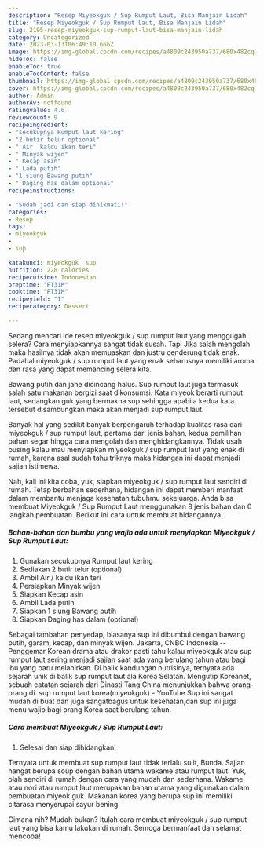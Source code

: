 ```yaml
---
description: "Resep Miyeokguk / Sup Rumput Laut, Bisa Manjain Lidah"
title: "Resep Miyeokguk / Sup Rumput Laut, Bisa Manjain Lidah"
slug: 2195-resep-miyeokguk-sup-rumput-laut-bisa-manjain-lidah
category: Uncategorized
date: 2023-03-13T06:49:10.666Z
image: https://img-global.cpcdn.com/recipes/a4809c243950a737/680x482cq70/miyeokguk-sup-rumput-laut-foto-resep-utama.jpg
hideToc: false
enableToc: true
enableTocContent: false
thumbnail: https://img-global.cpcdn.com/recipes/a4809c243950a737/680x482cq70/miyeokguk-sup-rumput-laut-foto-resep-utama.jpg
cover: https://img-global.cpcdn.com/recipes/a4809c243950a737/680x482cq70/miyeokguk-sup-rumput-laut-foto-resep-utama.jpg
author: Admin
authorAv: notfound
ratingvalue: 4.6
reviewcount: 9
recipeingredient:
- "secukupnya Rumput laut kering"
- "2 butir telur optional"
- " Air  kaldu ikan teri"
- " Minyak wijen"
- " Kecap asin"
- " Lada putih"
- "1 siung Bawang putih"
- " Daging has dalam optional"
recipeinstructions:

- "Sudah jadi dan siap dinikmati!"
categories:
- Resep
tags:
- miyeokguk
- 
- sup

katakunci: miyeokguk  sup 
nutrition: 228 calories
recipecuisine: Indonesian
preptime: "PT31M"
cooktime: "PT31M"
recipeyield: "1"
recipecategory: Dessert

---
```



Sedang mencari ide resep miyeokguk / sup rumput laut yang menggugah selera? Cara menyiapkannya sangat tidak susah. Tapi Jika salah mengolah maka hasilnya tidak akan memuaskan dan justru cenderung tidak enak. Padahal miyeokguk / sup rumput laut yang enak seharusnya memiliki aroma dan rasa yang dapat memancing selera kita.


Bawang putih dan jahe dicincang halus. Sup rumput laut juga termasuk salah satu makanan bergizi saat dikonsumsi. Kata miyeok berarti rumput laut, sedangkan guk yang bermakna sup sehingga apabila kedua kata tersebut disambungkan maka akan menjadi sup rumput laut.

Banyak hal yang sedikit banyak berpengaruh terhadap kualitas rasa dari miyeokguk / sup rumput laut, pertama dari jenis bahan, kedua pemilihan bahan segar hingga cara mengolah dan menghidangkannya. Tidak usah pusing kalau mau menyiapkan miyeokguk / sup rumput laut yang enak di rumah, karena asal sudah tahu triknya maka hidangan ini dapat menjadi sajian istimewa.


Nah, kali ini kita coba, yuk, siapkan miyeokguk / sup rumput laut sendiri di rumah. Tetap berbahan sederhana, hidangan ini dapat memberi manfaat dalam membantu menjaga kesehatan tubuhmu sekeluarga. Anda bisa membuat Miyeokguk / Sup Rumput Laut menggunakan 8 jenis bahan dan 0 langkah pembuatan. Berikut ini cara untuk membuat hidangannya.

<!--inarticleads1-->

##### Bahan-bahan dan bumbu yang wajib ada untuk menyiapkan Miyeokguk / Sup Rumput Laut:

1. Gunakan secukupnya Rumput laut kering
1. Sediakan 2 butir telur (optional)
1. Ambil  Air / kaldu ikan teri
1. Persiapkan  Minyak wijen
1. Siapkan  Kecap asin
1. Ambil  Lada putih
1. Siapkan 1 siung Bawang putih
1. Siapkan  Daging has dalam (optional)


Sebagai tambahan penyedap, biasanya sup ini dibumbui dengan bawang putih, garam, kecap, dan minyak wijen. Jakarta, CNBC Indonesia --Penggemar Korean drama atau drakor pasti tahu kalau miyeokguk atau sup rumput laut sering menjadi sajian saat ada yang berulang tahun atau bagi ibu yang baru melahirkan. Di balik kandungan nutrisinya, ternyata ada sejarah unik di balik sup rumput laut ala Korea Selatan. Mengutip Koreanet, sebuah catatan sejarah dari Dinasti Tang China menunjukkan bahwa orang-orang di. sup rumput laut korea(miyeokguk) - YouTube Sup ini sangat mudah di buat dan juga sangatbagus untuk kesehatan,dan sup ini juga menu wajib bagi orang Korea saat berulang tahun. 

<!--inarticleads2-->

##### Cara membuat Miyeokguk / Sup Rumput Laut:


1. Selesai dan siap dihidangkan!

Ternyata untuk membuat sup rumput laut tidak terlalu sulit, Bunda. Sajian hangat berupa soup dengan bahan utama wakame atau rumput laut. Yuk, olah sendiri di rumah dengan cara yang mudah dan sederhana. Wakame atau nori atau rumput laut merupakan bahan utama yang digunakan dalam pembuatan miyeok guk. Makanan korea yang berupa sup ini memiliki citarasa menyerupai sayur bening. 

Gimana nih? Mudah bukan? Itulah cara membuat miyeokguk / sup rumput laut yang bisa kamu lakukan di rumah. Semoga bermanfaat dan selamat mencoba!
